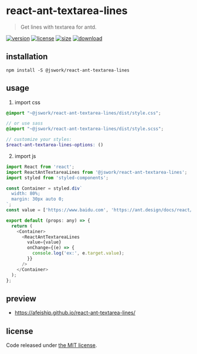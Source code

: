 # react-ant-textarea-lines
> Get lines with textarea for antd.

[![version][version-image]][version-url]
[![license][license-image]][license-url]
[![size][size-image]][size-url]
[![download][download-image]][download-url]

## installation
```shell
npm install -S @jswork/react-ant-textarea-lines
```

## usage
1. import css
  ```scss
  @import "~@jswork/react-ant-textarea-lines/dist/style.css";

  // or use sass
  @import "~@jswork/react-ant-textarea-lines/dist/style.scss";

  // customize your styles:
  $react-ant-textarea-lines-options: ()
  ```
2. import js
  ```js
  import React from 'react';
  import ReactAntTextareaLines from '@jswork/react-ant-textarea-lines';
  import styled from 'styled-components';

  const Container = styled.div`
    width: 80%;
    margin: 30px auto 0;
  `;
  const value = ['https://www.baidu.com', 'https://ant.design/docs/react/introduce-cn'];

  export default (props: any) => {
    return (
      <Container>
        <ReactAntTextareaLines
          value={value}
          onChange={(e) => {
            console.log('ex:', e.target.value);
          }}
        />
      </Container>
    );
  };

  ```

## preview
- https://afeiship.github.io/react-ant-textarea-lines/

## license
Code released under [the MIT license](https://github.com/afeiship/react-ant-textarea-lines/blob/master/LICENSE.txt).

[version-image]: https://img.shields.io/npm/v/@jswork/react-ant-textarea-lines
[version-url]: https://npmjs.org/package/@jswork/react-ant-textarea-lines

[license-image]: https://img.shields.io/npm/l/@jswork/react-ant-textarea-lines
[license-url]: https://github.com/afeiship/react-ant-textarea-lines/blob/master/LICENSE.txt

[size-image]: https://img.shields.io/bundlephobia/minzip/@jswork/react-ant-textarea-lines
[size-url]: https://github.com/afeiship/react-ant-textarea-lines/blob/master/dist/react-ant-textarea-lines.min.js

[download-image]: https://img.shields.io/npm/dm/@jswork/react-ant-textarea-lines
[download-url]: https://www.npmjs.com/package/@jswork/react-ant-textarea-lines

